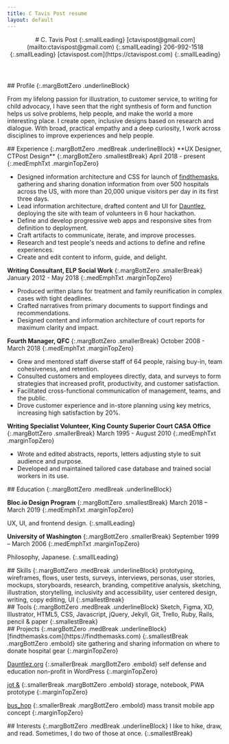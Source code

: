 ```yaml
---
title: C Tavis Post resume
layout: default
---
```


<article class="projContainer" markdown="1">
<div class="projLimitWidth" markdown="1">
<header markdown="1">
# C. Tavis Post
{:.smallLeading}
[ctavispost@gmail.com](mailto:ctavispost@gmail.com)
{:.smallLeading}
206-992-1518
{:.smallLeading}
[ctavispost.com](https://ctavispost.com)
{:.smallLeading}
</header>

<article class="medBreak" markdown="1">
## Profile
{:.margBottZero .underlineBlock}

From my lifelong passion for illustration, to customer service, to writing for child advocacy, I have seen that the right synthesis of form and function helps us solve problems, help people, and make the world a more interesting place. I create open, inclusive designs based on research and dialogue. With broad, practical empathy and a deep curiosity, I work across disciplines to improve experiences and help people.
</article>

<article markdown="1">
## Experience
{:.margBottZero .medBreak .underlineBlock}
**UX Designer, CTPost Design**
{:.margBottZero .smallestBreak}
April 2018 - present
{:.medEmphTxt .marginTopZero}

- Designed information architecture and CSS for launch of [findthemasks](https://findthemasks.com), gathering and sharing donation information from over 500 hospitals across the US, with more than 20,000 unique visitors per day in its first three days.
- Lead information architecture, drafted content and UI for [Dauntlez](https://dauntlez.org), deploying the site with team of volunteers in 6 hour hackathon.
- Define and develop progressive web apps and responsive sites from definition to deployment.
- Craft artifacts to communicate, iterate, and improve processes.
- Research and test people's needs and actions to define and refine experiences.
- Create and edit content to inform, guide, and delight.

**Writing Consultant, ELP Social Work**
{:.margBottZero .smallerBreak}
January 2012 - May 2018
{:.medEmphTxt .marginTopZero}

- Produced written plans for treatment and family reunification in complex cases with tight deadlines.
- Crafted narratives from primary documents to support findings and recommendations.
- Designed content and information architecture of court reports for maximum clarity and impact.

**Fourth Manager, QFC**
{:.margBottZero .smallerBreak}
October 2008 - March 2018
{:.medEmphTxt .marginTopZero}

- Grew and mentored staff diverse staff of 64 people, raising buy-in, team cohesiveness, and retention.
- Consulted customers and employees directly, data, and surveys to form strategies that increased profit, productivity, and customer satisfaction.
- Facilitated cross-functional communication of management, teams, and the public.
- Drove customer experience and in-store planning using key metrics, increasing high satisfaction by 20%.

**Writing Specialist Volunteer, King County Superior Court CASA Office**
{:.margBottZero .smallerBreak}
March 1995 - August 2010
{:.medEmphTxt .marginTopZero}

- Wrote and edited abstracts, reports, letters adjusting style to suit audience and purpose.
- Developed and maintained tailored case database and trained social workers in its use.
</article>


<article markdown="1">
## Education
{:.margBottZero .medBreak .underlineBlock}

**Bloc.io Design Program**
{:.margBottZero .smallestBreak}
March 2018 – March 2019
{:.medEmphTxt .marginTopZero}

UX, UI, and frontend design.
{:.smallLeading}

**University of Washington**
{:.margBottZero .smallerBreak}
September 1999 – March 2006
{:.medEmphTxt .marginTopZero}

Philosophy, Japanese.
{:.smallLeading}
</article>

<article markdown="1">
## Skills
{:.margBottZero .medBreak .underlineBlock}
prototyping, wireframes, flows, user tests, surveys, interviews, personas, user stories, mockups, storyboards, research, branding, competitive analysis, sketching, illustration, storytelling, inclusivity and accessibility, user centered design, writing, copy editing, UI
{:.smallestBreak}
</article>

<article markdown="1">
## Tools
{:.margBottZero .medBreak .underlineBlock}
Sketch, Figma, XD, Illustrator, HTML5, CSS, Javascript, jQuery, Jekyll, Git, Trello, Ruby, Rails, pencil & paper
{:.smallestBreak}
</article>

<article markdown="1">
## Projects
{:.margBottZero .medBreak .underlineBlock}
[findthemasks.com](https://findthemasks.com)
{:.smallestBreak .margBottZero .embold}
site gathering and sharing information on where to donate hospital gear
{:.marginTopZero}

[Dauntlez.org](https://dauntlez.org)
{:.smallerBreak .margBottZero .embold}
self defense and education non-profit in WordPress
{:.marginTopZero}

[jot &](https://ctavispost.com/project01.html)
{:.smallerBreak .margBottZero .embold}
storage, notebook, PWA prototype
{:.marginTopZero}

[bus_hop](https://docs.google.com/presentation/d/1k-YYYjvpRXqHV7TVsjBOHiaG0Ug9v9CoFzt_kIuZ8Vg/edit?usp=sharing)
{:.smallerBreak .margBottZero .embold}
mass transit mobile app concept
{:.marginTopZero}
</article>

<article markdown="1">
## Interests
{:.margBottZero .medBreak .underlineBlock}
I like to hike, draw, and read. Sometimes, I do two of those at once.
{:.smallestBreak}
</article>
</div>
</article>
